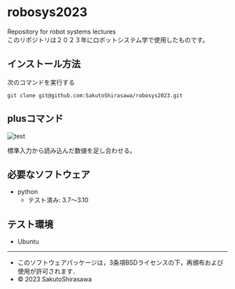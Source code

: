 # robosys2023
Repository for robot systems lectures  
このリポジトリは２０２３年にロボットシステム学で使用したものです。  
## インストール方法  
次のコマンドを実行する
```
git clone git@github.com:SakutoShirasawa/robosys2023.git
```
## plusコマンド  
![test](https://github.com/SakutoShirasawa/robosys2023/actions/workflows/test.yml/badge.svg)

標準入力から読み込んだ数値を足し合わせる。  
## 必要なソフトウェア  
* python
  * テスト済み: 3.7～3.10

## テスト環境  
* Ubuntu
---
* このソフトウェアパッケージは，3条項BSDライセンスの下，再頒布および使用が許可されます．
* © 2023 SakutoShirasawa
